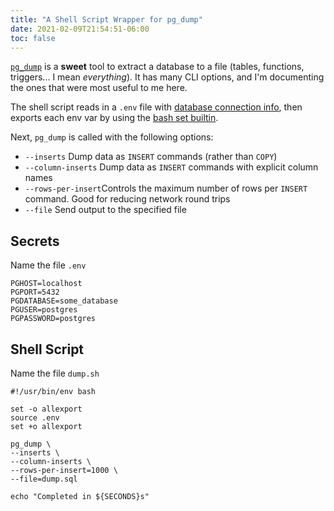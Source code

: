 ```yaml
---
title: "A Shell Script Wrapper for pg_dump"
date: 2021-02-09T21:54:51-06:00
toc: false
---
```


[`pg_dump`](https://www.postgresql.org/docs/13/app-pgdump.html) is a **sweet** tool to extract a database to a file (tables, functions, triggers... I mean _everything_). It has many CLI options, and I'm documenting the ones that were most useful to me here.

<!--more-->

The shell script reads in a `.env` file with [database connection info](https://www.postgresql.org/docs/13/libpq-envars.html), then exports each env var by using the [bash set builtin](https://www.gnu.org/software/bash/manual/html_node/The-Set-Builtin.html).

Next, `pg_dump` is called with the following options:

- `--inserts` Dump data as `INSERT` commands (rather than `COPY`)
- `--column-inserts` Dump data as `INSERT` commands with explicit column names
- `--rows-per-insert`Controls the maximum number of rows per `INSERT` command. Good for reducing network round trips
- `--file` Send output to the specified file

## Secrets

Name the file `.env`

```shell
PGHOST=localhost
PGPORT=5432
PGDATABASE=some_database
PGUSER=postgres
PGPASSWORD=postgres
```

## Shell Script

Name the file `dump.sh`

```shell
#!/usr/bin/env bash

set -o allexport
source .env
set +o allexport

pg_dump \
--inserts \
--column-inserts \
--rows-per-insert=1000 \
--file=dump.sql

echo "Completed in ${SECONDS}s"
```
